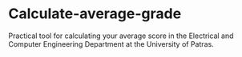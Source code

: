 # Calculate-average-grade

Practical tool for calculating your average score in the Electrical and Computer Engineering Department at the University of Patras.

